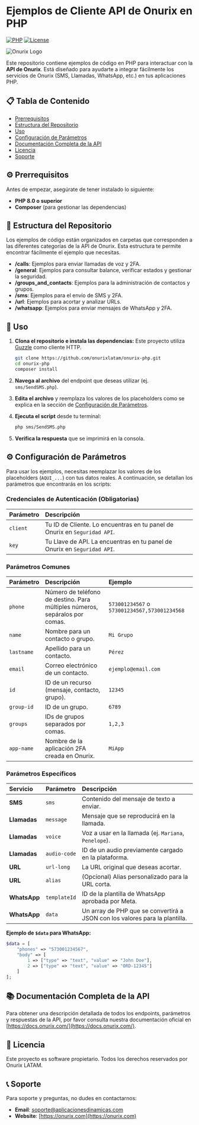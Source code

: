 # Ejemplos de Cliente API de Onurix en PHP

[![PHP](https://img.shields.io/badge/PHP-8.0+-777BB4?style=flat&logo=php&logoColor=white)](https://php.net)
[![License](https://img.shields.io/badge/License-Proprietary-red?style=flat)](LICENSE)

![Onurix Logo](https://cdn.onurix.com/web/assets/img/logo50.png)

Este repositorio contiene ejemplos de código en PHP para interactuar con la **API de Onurix**. Está diseñado para ayudarte a integrar fácilmente los servicios de Onurix (SMS, Llamadas, WhatsApp, etc.) en tus aplicaciones PHP.

## 📋 Tabla de Contenido

- [Prerrequisitos](#-prerrequisitos)
- [Estructura del Repositorio](#-estructura-del-repositorio)
- [Uso](#-uso)
- [Configuración de Parámetros](#️-configuración-de-parámetros)
- [Documentación Completa de la API](#-documentación-completa-de-la-api)
- [Licencia](#-licencia)
- [Soporte](#-soporte)

## ⚙️ Prerrequisitos

Antes de empezar, asegúrate de tener instalado lo siguiente:
- **PHP 8.0 o superior**
- **Composer** (para gestionar las dependencias)

## 📂 Estructura del Repositorio

Los ejemplos de código están organizados en carpetas que corresponden a las diferentes categorías de la API de Onurix. Esta estructura te permite encontrar fácilmente el ejemplo que necesitas.

- **/calls**: Ejemplos para enviar llamadas de voz y 2FA.
- **/general**: Ejemplos para consultar balance, verificar estados y gestionar la seguridad.
- **/groups_and_contacts**: Ejemplos para la administración de contactos y grupos.
- **/sms**: Ejemplos para el envío de SMS y 2FA.
- **/url**: Ejemplos para acortar y analizar URLs.
- **/whatsapp**: Ejemplos para enviar mensajes de WhatsApp y 2FA.

## 📖 Uso

1.  **Clona el repositorio e instala las dependencias:**
    Este proyecto utiliza [Guzzle](https://github.com/guzzle/guzzle) como cliente HTTP.
    ```bash
    git clone https://github.com/onurixlatam/onurix-php.git
    cd onurix-php
    composer install
    ```

2.  **Navega al archivo** del endpoint que deseas utilizar (ej. `sms/SendSMS.php`).

3.  **Edita el archivo** y reemplaza los valores de los placeholders como se explica en la sección de [Configuración de Parámetros](#️-configuración-de-parámetros).

4.  **Ejecuta el script** desde tu terminal:
    ```bash
    php sms/SendSMS.php
    ```

5.  **Verifica la respuesta** que se imprimirá en la consola.

## ⚙️ Configuración de Parámetros

Para usar los ejemplos, necesitas reemplazar los valores de los placeholders (`AQUI_...`) con tus datos reales. A continuación, se detallan los parámetros que encontrarás en los scripts:

### Credenciales de Autenticación (Obligatorias)

| Parámetro | Descripción |
| :--- | :--- |
| `client` | Tu ID de Cliente. Lo encuentras en tu panel de Onurix en `Seguridad API`. |
| `key` | Tu Llave de API. La encuentras en tu panel de Onurix en `Seguridad API`. |

### Parámetros Comunes

| Parámetro | Descripción | Ejemplo |
| :--- | :--- | :--- |
| `phone` | Número de teléfono de destino. Para múltiples números, sepáralos por comas. | `573001234567` o `573001234567,573001234568` |
| `name` | Nombre para un contacto o grupo. | `Mi Grupo` |
| `lastname` | Apellido para un contacto. | `Pérez` |
| `email` | Correo electrónico de un contacto. | `ejemplo@email.com` |
| `id` | ID de un recurso (mensaje, contacto, grupo). | `12345` |
| `group-id` | ID de un grupo. | `6789` |
| `groups` | IDs de grupos separados por comas. | `1,2,3` |
| `app-name` | Nombre de la aplicación 2FA creada en Onurix. | `MiApp` |

### Parámetros Específicos

| Servicio | Parámetro | Descripción |
| :--- | :--- | :--- |
| **SMS** | `sms` | Contenido del mensaje de texto a enviar. |
| **Llamadas** | `message` | Mensaje que se reproducirá en la llamada. |
| **Llamadas** | `voice` | Voz a usar en la llamada (ej. `Mariana`, `Penelope`). |
| **Llamadas** | `audio-code` | ID de un audio previamente cargado en la plataforma. |
| **URL** | `url-long` | La URL original que deseas acortar. |
| **URL** | `alias` | (Opcional) Alias personalizado para la URL corta. |
| **WhatsApp** | `templateId` | ID de la plantilla de WhatsApp aprobada por Meta. |
| **WhatsApp** | `data` | Un array de PHP que se convertirá a JSON con los valores para la plantilla. |

**Ejemplo de `$data` para WhatsApp:**

```php
$data = [
    "phones" => "573001234567",
    "body" => [
        1 => ["type" => "text", "value" => "John Doe"],
        2 => ["type" => "text", "value" => "ORD-12345"]
    ]
];
```

## 📚 Documentación Completa de la API

Para obtener una descripción detallada de todos los endpoints, parámetros y respuestas de la API, por favor consulta nuestra documentación oficial en [https://docs.onurix.com/](https://docs.onurix.com/).

## 📄 Licencia

Este proyecto es software propietario. Todos los derechos reservados por Onurix LATAM.

## 📞 Soporte

Para soporte y preguntas, no dudes en contactarnos:
- **Email**: soporte@aplicacionesdinamicas.com
- **Website**: [https://onurix.com](https://onurix.com)

